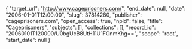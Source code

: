 {
  "target_url": "http://www.cageprisoners.com/", 
  "end_date": null, 
  "date": "2006-01-01T12:00:00", 
  "slug": 37814280, 
  "publisher": "cageprisoners.com", 
  "open_access": true, 
  "npld": false, 
  "title": "Cageprisoners", 
  "subjects": [], 
  "collections": [], 
  "record_id": "20060101T120000/U0bgUcB8UtH11U1FGnmKhg==", 
  "scope": "root", 
  "start_date": null
}

